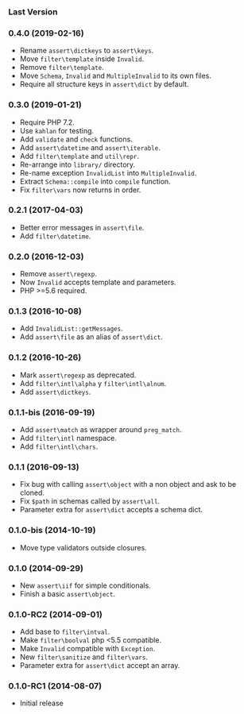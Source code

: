 ### Last Version

### 0.4.0 (2019-02-16)

  - Rename `assert\dictkeys` to `assert\keys`.
  - Move `filter\template` inside `Invalid`.
  - Remove `filter\template`.
  - Move `Schema`, `Invalid` and `MultipleInvalid` to its own files.
  - Require all structure keys in `assert\dict` by default.

### 0.3.0 (2019-01-21)

  * Require PHP 7.2.
  * Use `kahlan` for testing.
  * Add `validate` and `check` functions.
  * Add `assert\datetime` and `assert\iterable`.
  * Add `filter\template` and `util\repr`.
  * Re-arrange into `library/` directory.
  * Re-name exception `InvalidList` into `MultipleInvalid`.
  * Extract `Schema::compile` into `compile` function.
  * Fix `filter\vars` now returns in order.

### 0.2.1 (2017-04-03)

  * Better error messages in `assert\file`.
  * Add `filter\datetime`.

### 0.2.0 (2016-12-03)

  * Remove `assert\regexp`.
  * Now `Invalid` accepts template and parameters.
  * PHP >=5.6 required.

### 0.1.3 (2016-10-08)

  * Add `InvalidList::getMessages`.
  * Add `assert\file` as an alias of `assert\dict`.

### 0.1.2 (2016-10-26)

  * Mark `assert\regexp` as deprecated.
  * Add `filter\intl\alpha` y `filter\intl\alnum`.
  * Add `assert\dictkeys`.

### 0.1.1-bis (2016-09-19)

  * Add `assert\match` as wrapper around `preg_match`.
  * Add `filter\intl` namespace.
  * Add `filter\intl\chars`.

### 0.1.1 (2016-09-13)

  * Fix bug with calling `assert\object` with a non object and ask to be cloned.
  * Fix `$path` in schemas called by `assert\all`.
  * Parameter extra for `assert\dict` accepts a schema dict.

### 0.1.0-bis (2014-10-19)

  * Move type validators outside closures.

### 0.1.0 (2014-09-29)

  * New `assert\iif` for simple conditionals.
  * Finish a basic `assert\object`.

### 0.1.0-RC2 (2014-09-01)

  * Add base to `filter\intval`.
  * Make `filter\boolval` php <5.5 compatible.
  * Make `Invalid` compatible with `Exception`.
  * New `filter\sanitize` and `filter\vars`.
  * Parameter extra for `assert\dict` accept an array.

### 0.1.0-RC1 (2014-08-07)

  * Initial release
